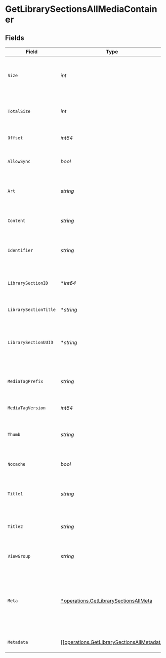# GetLibrarySectionsAllMediaContainer


## Fields

| Field                                                                                                  | Type                                                                                                   | Required                                                                                               | Description                                                                                            | Example                                                                                                |
| ------------------------------------------------------------------------------------------------------ | ------------------------------------------------------------------------------------------------------ | ------------------------------------------------------------------------------------------------------ | ------------------------------------------------------------------------------------------------------ | ------------------------------------------------------------------------------------------------------ |
| `Size`                                                                                                 | *int*                                                                                                  | :heavy_check_mark:                                                                                     | Number of media items returned in this response.                                                       | 50                                                                                                     |
| `TotalSize`                                                                                            | *int*                                                                                                  | :heavy_check_mark:                                                                                     | Total number of media items in the library.                                                            | 50                                                                                                     |
| `Offset`                                                                                               | *int64*                                                                                                | :heavy_check_mark:                                                                                     | Offset value for pagination.                                                                           | 0                                                                                                      |
| `AllowSync`                                                                                            | *bool*                                                                                                 | :heavy_check_mark:                                                                                     | Indicates whether syncing is allowed.                                                                  | false                                                                                                  |
| `Art`                                                                                                  | *string*                                                                                               | :heavy_check_mark:                                                                                     | URL for the background artwork of the media container.                                                 | /:/resources/show-fanart.jpg                                                                           |
| `Content`                                                                                              | *string*                                                                                               | :heavy_check_mark:                                                                                     | The content type or mode.                                                                              | secondary                                                                                              |
| `Identifier`                                                                                           | *string*                                                                                               | :heavy_check_mark:                                                                                     | An plugin identifier for the media container.                                                          | com.plexapp.plugins.library                                                                            |
| `LibrarySectionID`                                                                                     | **int64*                                                                                               | :heavy_minus_sign:                                                                                     | The unique identifier for the library section.                                                         | 2                                                                                                      |
| `LibrarySectionTitle`                                                                                  | **string*                                                                                              | :heavy_minus_sign:                                                                                     | The title of the library section.                                                                      | TV Series                                                                                              |
| `LibrarySectionUUID`                                                                                   | **string*                                                                                              | :heavy_minus_sign:                                                                                     | The universally unique identifier for the library section.                                             | e69655a2-ef48-4aba-bb19-0cc34d1e7d36                                                                   |
| `MediaTagPrefix`                                                                                       | *string*                                                                                               | :heavy_check_mark:                                                                                     | The prefix used for media tag resource paths.                                                          | /system/bundle/media/flags/                                                                            |
| `MediaTagVersion`                                                                                      | *int64*                                                                                                | :heavy_check_mark:                                                                                     | The version number for media tags.                                                                     | 1734362201                                                                                             |
| `Thumb`                                                                                                | *string*                                                                                               | :heavy_check_mark:                                                                                     | URL for the thumbnail image of the media container.                                                    | /:/resources/show.png                                                                                  |
| `Nocache`                                                                                              | *bool*                                                                                                 | :heavy_check_mark:                                                                                     | Specifies whether caching is disabled.                                                                 | true                                                                                                   |
| `Title1`                                                                                               | *string*                                                                                               | :heavy_check_mark:                                                                                     | The primary title of the media container.                                                              | TV Series                                                                                              |
| `Title2`                                                                                               | *string*                                                                                               | :heavy_check_mark:                                                                                     | The secondary title of the media container.                                                            | By Starring Actor                                                                                      |
| `ViewGroup`                                                                                            | *string*                                                                                               | :heavy_check_mark:                                                                                     | Identifier for the view group layout.                                                                  | secondary                                                                                              |
| `Meta`                                                                                                 | [*operations.GetLibrarySectionsAllMeta](../../models/operations/getlibrarysectionsallmeta.md)          | :heavy_minus_sign:                                                                                     | The Meta object is only included in the response if the `includeMeta` parameter is set to `1`.<br/>    |                                                                                                        |
| `Metadata`                                                                                             | [][operations.GetLibrarySectionsAllMetadata](../../models/operations/getlibrarysectionsallmetadata.md) | :heavy_minus_sign:                                                                                     | An array of metadata items.                                                                            |                                                                                                        |